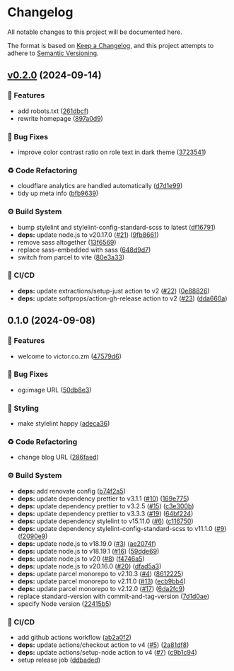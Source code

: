 # Changelog

All notable changes to this project will be documented here.

The format is based on [Keep a Changelog](https://keepachangelog.com/en/1.0.0/), and this project attempts to adhere to [Semantic Versioning](https://semver.org/spec/v2.0.0.html).

## [v0.2.0](https://github.com/engineervix/home/compare/v0.1.0...v0.2.0) (2024-09-14)


### 🚀 Features

* add robots.txt ([261dbcf](https://github.com/engineervix/home/commit/261dbcf3f3b760fb051871a2a1de5ecfd7ea6522))
* rewrite homepage ([897a0d9](https://github.com/engineervix/home/commit/897a0d9c35acf2b77787fd4effa332cb9cca64fb))


### 🐛 Bug Fixes

* improve color contrast ratio on role text in dark theme ([3723541](https://github.com/engineervix/home/commit/37235417a8a2b5208f33f2ffdc36d6d736fbf520))


### ♻️ Code Refactoring

* cloudflare analytics are handled automatically ([d7d1e99](https://github.com/engineervix/home/commit/d7d1e99ca5a56dcd1fcc5268bff0a011a021e9cc))
* tidy up meta info ([bfb9639](https://github.com/engineervix/home/commit/bfb9639c4bf21af24f0c62f8b28e663ef370fdef))


### ⚙️ Build System

* bump stylelint and stylelint-config-standard-scss to latest ([df16791](https://github.com/engineervix/home/commit/df167914343d62b600f9514057dbfbbf67862de7))
* **deps:** update node.js to v20.17.0 ([#21](https://github.com/engineervix/home/issues/21)) ([9fb8661](https://github.com/engineervix/home/commit/9fb8661af7021cb21dec9b60da11eb51cb4fb268))
* remove sass altogether ([13f6569](https://github.com/engineervix/home/commit/13f65699febcdcbda840dad73b049c4f656c358a))
* replace sass-embedded with sass ([648d9d7](https://github.com/engineervix/home/commit/648d9d75dcc4107113f391c605835bd005b315f8))
* switch from parcel to vite ([80e3a33](https://github.com/engineervix/home/commit/80e3a33982e10ecd2018e8d47f53d23e260fcbdf))


### 👷 CI/CD

* **deps:** update extractions/setup-just action to v2 ([#22](https://github.com/engineervix/home/issues/22)) ([0e88826](https://github.com/engineervix/home/commit/0e88826cb3cc2f9ed87154cb8e00c659aceabc85))
* **deps:** update softprops/action-gh-release action to v2 ([#23](https://github.com/engineervix/home/issues/23)) ([dda660a](https://github.com/engineervix/home/commit/dda660a24ed45b98759e10f4967c339b9efe8762))

## 0.1.0 (2024-09-08)


### 🚀 Features

* welcome to victor.co.zm ([47579d6](https://github.com/engineervix/home/commit/47579d6a5980b68c0866ee428591d38917083823))


### 🐛 Bug Fixes

* og:image URL ([50db8e3](https://github.com/engineervix/home/commit/50db8e33e8414e346bacf3ab2272253ede4a9342))


### 💄 Styling

* make stylelint happy ([adeca36](https://github.com/engineervix/home/commit/adeca3682f9bb9c0f603273684d792f7fa89839c))


### ♻️ Code Refactoring

* change blog URL ([286faed](https://github.com/engineervix/home/commit/286faed074a97e34105275342f213108ecaafddb))


### ⚙️ Build System

* **deps:** add renovate config ([b74f2a5](https://github.com/engineervix/home/commit/b74f2a5077a984aaa7fff7c01970a4136ab95519))
* **deps:** update dependency prettier to v3.1.1 ([#10](https://github.com/engineervix/home/issues/10)) ([169e775](https://github.com/engineervix/home/commit/169e775999b04e9c166c34398debd9cf106fd7bc))
* **deps:** update dependency prettier to v3.2.5 ([#15](https://github.com/engineervix/home/issues/15)) ([c3e300b](https://github.com/engineervix/home/commit/c3e300b3c62d680aa9b7e2fc69598e7fd01dcd98))
* **deps:** update dependency prettier to v3.3.3 ([#19](https://github.com/engineervix/home/issues/19)) ([64bf224](https://github.com/engineervix/home/commit/64bf2247493cc5c81057d0ff4dbd6839982a36ba))
* **deps:** update dependency stylelint to v15.11.0 ([#6](https://github.com/engineervix/home/issues/6)) ([c116750](https://github.com/engineervix/home/commit/c1167500a416af6da3baacc6d608b9342ea11d5d))
* **deps:** update dependency stylelint-config-standard-scss to v11.1.0 ([#9](https://github.com/engineervix/home/issues/9)) ([f2090e9](https://github.com/engineervix/home/commit/f2090e92a58e9078de1f65789a2edbc69da156d0))
* **deps:** update node.js to v18.19.0 ([#3](https://github.com/engineervix/home/issues/3)) ([ae2074f](https://github.com/engineervix/home/commit/ae2074f44c1dac286484a45516ca7fa385315b29))
* **deps:** update node.js to v18.19.1 ([#16](https://github.com/engineervix/home/issues/16)) ([59dde69](https://github.com/engineervix/home/commit/59dde69efc8c2366255d333e326efc402fb2a301))
* **deps:** update node.js to v20 ([#8](https://github.com/engineervix/home/issues/8)) ([f4746a5](https://github.com/engineervix/home/commit/f4746a59b29f6f9a9f5befe8a0c6aee66474d99c))
* **deps:** update node.js to v20.16.0 ([#20](https://github.com/engineervix/home/issues/20)) ([dfad5a3](https://github.com/engineervix/home/commit/dfad5a3c646057815d7e39806536d2dac53381cb))
* **deps:** update parcel monorepo to v2.10.3 ([#4](https://github.com/engineervix/home/issues/4)) ([8612225](https://github.com/engineervix/home/commit/8612225eea577a3fa3bf14fd81e2852a96c0f83d))
* **deps:** update parcel monorepo to v2.11.0 ([#13](https://github.com/engineervix/home/issues/13)) ([ecb9bb4](https://github.com/engineervix/home/commit/ecb9bb4a57d9ed2a0d5342d2153b076124817c1c))
* **deps:** update parcel monorepo to v2.12.0 ([#17](https://github.com/engineervix/home/issues/17)) ([6da2fc9](https://github.com/engineervix/home/commit/6da2fc9eeea215a15dae3e9bd694cb449cfb8ddc))
* replace standard-version with commit-and-tag-version ([7d1d0ae](https://github.com/engineervix/home/commit/7d1d0ae5cf39217ec983467f651c6b1a080cecef))
* specify Node version ([22415b5](https://github.com/engineervix/home/commit/22415b55584b2e4cbddfe94b2b30126649af9b2d))


### 👷 CI/CD

* add github actions workflow ([ab2a0f2](https://github.com/engineervix/home/commit/ab2a0f21b31afd7f2be0488bd8206c44277ffbef))
* **deps:** update actions/checkout action to v4 ([#5](https://github.com/engineervix/home/issues/5)) ([2a81df8](https://github.com/engineervix/home/commit/2a81df8c9d44e87f9288b84a782ecbf418498172))
* **deps:** update actions/setup-node action to v4 ([#7](https://github.com/engineervix/home/issues/7)) ([c9b1c94](https://github.com/engineervix/home/commit/c9b1c94530e57789e05f83ce8159554811dc1ac8))
* setup release job ([ddbaded](https://github.com/engineervix/home/commit/ddbadedb43e3c66a7d4d45a9133b58329070fccc))
